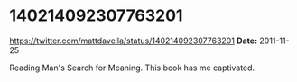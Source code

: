# 140214092307763201
https://twitter.com/mattdavella/status/140214092307763201
**Date:** 2011-11-25

Reading Man's Search for Meaning. This book has me captivated.
